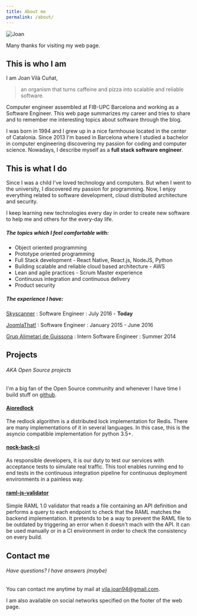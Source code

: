 ```yaml
---
title: About me
permalink: /about/
---
```


<img id="thatsMe" src="../assets/images/joan.jpg" alt="Joan">

Many thanks for visiting my web page.


## This is who I am

I am Joan Vilà Cuñat,

> an organism that turns caffeine and pizza into scalable and reliable software.

Computer engineer assembled at FIB-UPC Barcelona and working as a Software Engineer.
This web page summarizes my career and tries to share and to remember me interesting topics about software through the blog.

I was born in 1994 and I grew up in a nice farmhouse located in the center of Catalonia. Since 2013 I'm based in Barcelona where I studied a bachelor in computer engineering discovering my passion for coding and computer science. Nowadays, I describe myself as a **full stack software engineer**.


## This is what I do

Since I was a child I've loved technology and computers. But when I went to the university, I discovered my passion for programming.
Now, I enjoy everything related to software development, cloud distributed architecture and security.

I keep learning new technologies every day in order to create new software to help me and others for the every-day life.

##### The topics which I feel comfortable with:

- Object oriented programming
- Prototype oriented programming
- Full Stack development - React Native, React.js, NodeJS, Python
- Building scalable and reliable cloud based architecture - AWS
- Lean and agile practices - Scrum Master experience
- Continuous integration and continuous delivery
- Product security

##### The experience I have:

[Skyscanner](https://www.skyscanner.net)
: Software Engineer
: July 2016 - **Today**

[JoomlaThat!](http://www.joomlathat.com)
: Software Engineer
: January 2015 - June 2016

[Grup Alimetari de Guissona](http://www.cag.es)
: Intern Software Engineer
: Summer 2014


## Projects

###### AKA Open Source projects

I'm a big fan of the Open Source community and whenever I have time I build stuff on [github](https://github.com/joanvila).

#### [Aioredlock](https://github.com/joanvila/aioredlock)

The redlock algorithm is a distributed lock implementation for Redis.
There are many implementations of it in several languages. In this case, this is the asyncio compatible implementation for python 3.5+.

#### [nock-back-ci](https://github.com/joanvila/nock-back-ci)

As responsible developers, it is our duty to test our services with acceptance tests to simulate real traffic.
This tool enables running end to end tests in the continuous integration pipeline for continuous deployment environments in a painless way.

#### [raml-js-validator](https://github.com/joanvila/raml-js-validator)

Simple RAML 1.0 validator that reads a file containing an API definition and performs a query to each endpoint to check that the RAML matches the backend implementation.
It pretends to be a way to prevent the RAML file to be outdated by triggering an error when it doesn't mach with the API.
It can be used manually or in a CI environment in order to check the consistency on every build.

## Contact me

###### Have questions? I have answers (maybe)

You can contact me anytime by mail at vila.joan94@gmail.com.

I am also available on social networks specified on the footer of the web page.
